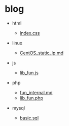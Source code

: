# blog

- html
	- [index.css](/html/index.css)

- linux
	- [CentOS_static_ip.md](/linux/CentOS_static_ip.md)

- js
	- [lib_fun.js](/js/lib_fun.js)

- php
	- [fun_internal.md](/php/fun_internal.md)
	- [lib_fun.php](/php/lib_fun.php)

- mysql
	- [basic.sql](/mysql/basic.sql)


